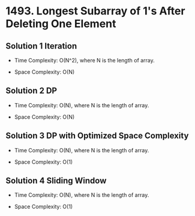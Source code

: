 # 1493. Longest Subarray of 1's After Deleting One Element

## Solution 1 Iteration

* Time Complexity: O(N^2), where N is the length of array.

* Space Complexity: O(N)

## Solution 2 DP

* Time Complexity: O(N), where N is the length of array.

* Space Complexity: O(N)

## Solution 3 DP with Optimized Space Complexity

* Time Complexity: O(N), where N is the length of array.

* Space Complexity: O(1)

## Solution 4 Sliding Window

* Time Complexity: O(N), where N is the length of array.

* Space Complexity: O(1)
